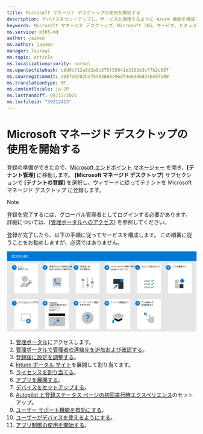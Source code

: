 ```yaml
---
title: Microsoft マネージド デスクトップの使用を開始する
description: デバイスをセットアップし、サービスと連携するように Azure 機能を構成する手順
keywords: Microsoft マネージド デスクトップ、Microsoft 365、サービス、ドキュメント
ms.service: m365-md
author: jaimeo
ms.author: jaimeo
manager: laurawi
ms.topic: article
ms.localizationpriority: normal
ms.openlocfilehash: c8d0c712a0d2e9c575f55041b3182e3c77b2c687
ms.sourcegitcommit: d08fe0282be75483608e96df4e6986d346e97180
ms.translationtype: MT
ms.contentlocale: ja-JP
ms.lasthandoff: 09/12/2021
ms.locfileid: "59212413"
---
```

# <a name="get-started-with-microsoft-managed-desktop"></a>Microsoft マネージド デスクトップの使用を開始する

登録の準備ができたので、[Microsoft エンドポイント マネージャー](https://endpoint.microsoft.com/) を開き、**[テナント管理]** に移動します。 **[Microsoft マネージド デスクトップ]** サブセクションで **[テナントの登録]** を選択し、ウィザードに従ってテナントを Microsoft マネージド デスクトップ に登録します。

> [!NOTE]
> 登録を完了するには、グローバル管理者としてログインする必要があります。 詳細については、[[管理ポータルへのアクセス]](access-admin-portal.md) を参照してください。

登録が完了したら、以下の手順に従ってサービスを構成します。 この順番に従うことをお勧めしますが、必須ではありません。

![この記事に記載されている、開始する手順の推奨されるシーケンス。](../../media/mmd-getstarted-sequence.png) 

1. [管理ポータル](access-admin-portal.md)にアクセスします。
1. [管理ポータルで管理者の連絡先を追加および確認する](add-admin-contacts.md)。
1. [登録後に設定を調整する](conditional-access.md)。
1. [Intune ポータル サイト](company-portal.md)を展開して割り当てます。
1. [ライセンスを割り当てる](assign-licenses.md)。
1. [アプリを展開する](deploy-apps.md)。
1. [デバイスをセットアップする](set-up-devices.md)。
1. [Autopilot と登録ステータス ページの初回実行時エクスペリエンス](esp-first-run.md)のセットアップ。
1. [ユーザー サポート機能を有効にする](enable-support.md)。
1. [ユーザーがデバイスを使えるようにする](get-started-devices.md)。
1. [アプリ制御の使用を開始する](get-started-app-control.md)。
